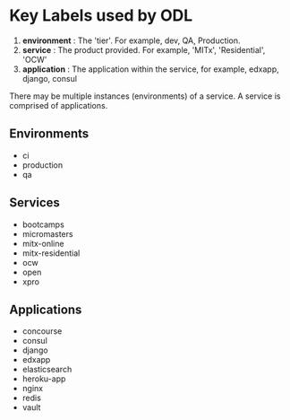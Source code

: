 
# Key Labels used by ODL

1. __environment__ : The 'tier'. For example, dev, QA, Production.
2. __service__ : The product provided. For example, 'MITx', 'Residential', 'OCW'
3. __application__ : The application within the service, for example, edxapp, django, consul

There may be multiple instances (environments) of a service. A service is comprised of applications.

## Environments
- ci
- production
- qa

## Services
- bootcamps
- micromasters
- mitx-online
- mitx-residential
- ocw
- open
- xpro

## Applications
- concourse
- consul
- django
- edxapp
- elasticsearch
- heroku-app
- nginx
- redis
- vault
